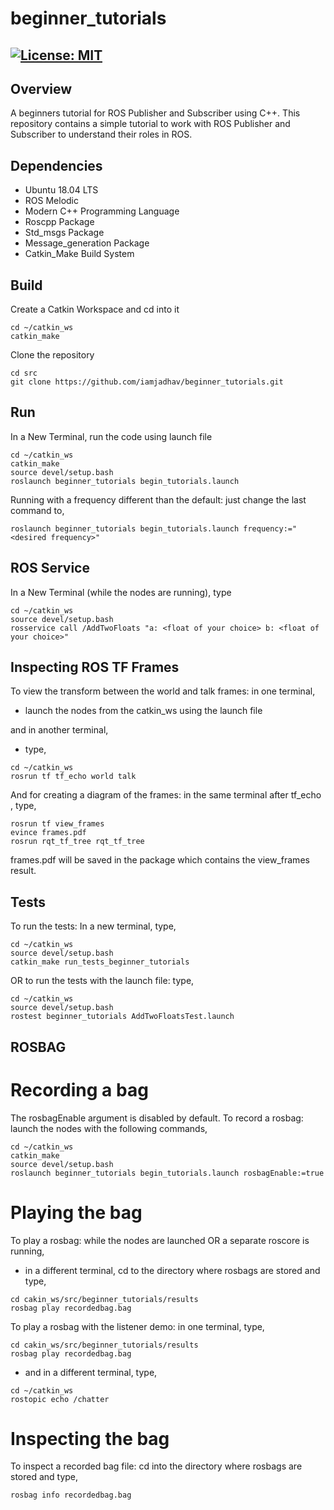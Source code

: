 # beginner_tutorials
[![License: MIT](https://img.shields.io/badge/License-MIT-green.svg)](https://opensource.org/licenses/MIT)
-----

## Overview

A beginners tutorial for ROS Publisher and Subscriber using C++.
This repository contains a simple tutorial to work with ROS Publisher and Subscriber to understand their roles in ROS.

## Dependencies

* Ubuntu 18.04 LTS
* ROS Melodic
* Modern C++ Programming Language
* Roscpp Package
* Std_msgs Package
* Message_generation Package
* Catkin_Make Build System

## Build

Create a Catkin Workspace and cd into it

```
cd ~/catkin_ws
catkin_make
```

Clone the repository 

```
cd src
git clone https://github.com/iamjadhav/beginner_tutorials.git
```

## Run

In a New Terminal, run the code using launch file

```
cd ~/catkin_ws
catkin_make
source devel/setup.bash
roslaunch beginner_tutorials begin_tutorials.launch
```

Running with a frequency different than the default: just change the last command to,

```
roslaunch beginner_tutorials begin_tutorials.launch frequency:="<desired frequency>"
```

## ROS Service

In a New Terminal (while the nodes are running), type

```
cd ~/catkin_ws
source devel/setup.bash
rosservice call /AddTwoFloats "a: <float of your choice> b: <float of your choice>"
```

## Inspecting ROS TF Frames

To view the transform between the world and talk frames: in one terminal,

- launch the nodes from the catkin_ws using the launch file

and in another terminal,

- type,

```
cd ~/catkin_ws
rosrun tf tf_echo world talk
```

And for creating a diagram of the frames: in the same terminal after tf_echo , type,

```
rosrun tf view_frames
evince frames.pdf
rosrun rqt_tf_tree rqt_tf_tree
```

frames.pdf will be saved in the package which contains the view_frames result.

## Tests

To run the tests: In a new terminal, type,

```
cd ~/catkin_ws
source devel/setup.bash
catkin_make run_tests_beginner_tutorials
```

OR to run the tests with the launch file: type,

```
cd ~/catkin_ws
source devel/setup.bash
rostest beginner_tutorials AddTwoFloatsTest.launch
```

## ROSBAG 

# Recording a bag

The rosbagEnable argument is disabled by default. To record a rosbag: launch the nodes with the following commands,

```
cd ~/catkin_ws
catkin_make
source devel/setup.bash
roslaunch beginner_tutorials begin_tutorials.launch rosbagEnable:=true
```

# Playing the bag

To play a rosbag: while the nodes are launched OR a separate roscore is running,

- in a different terminal, cd to the directory where rosbags are stored and type,

```
cd cakin_ws/src/beginner_tutorials/results
rosbag play recordedbag.bag
```

To play a rosbag with the listener demo: in one terminal, type,

```
cd cakin_ws/src/beginner_tutorials/results
rosbag play recordedbag.bag
```
- and in a different terminal, type,

```
cd ~/catkin_ws
rostopic echo /chatter
```

# Inspecting the bag 

To inspect a recorded bag file: cd into the directory where rosbags are stored and type,

```
rosbag info recordedbag.bag
```


